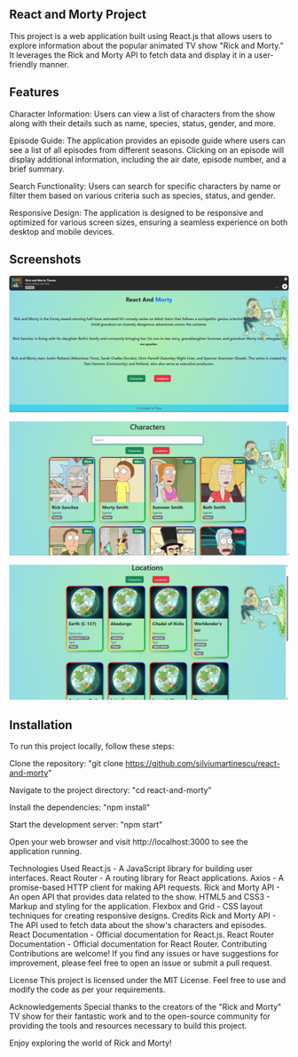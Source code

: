 ## React and Morty Project
This project is a web application built using React.js that allows users to explore information about
the popular animated TV show "Rick and Morty." It leverages the Rick and Morty API to fetch data
and display it in a user-friendly manner.

## Features
Character Information: Users can view a list of characters from the show along with their details such as name, species,
status, gender, and more.

Episode Guide: The application provides an episode guide where users can see a list of all episodes from different seasons.
Clicking on an episode will display additional information, including the air date, episode number, and a brief summary.

Search Functionality: Users can search for specific characters by name or filter them based on various criteria
such as species, status, and gender.

Responsive Design: The application is designed to be responsive and optimized for various screen sizes, ensuring a
seamless experience on both desktop and mobile devices.

## Screenshots

![Main Page](screenshots/first_image.png)

![Characters Page](screenshots/second_image.png)

![Locations Page](screenshots/third_image.png)


## Installation
To run this project locally, follow these steps:

Clone the repository:
"git clone https://github.com/silviumartinescu/react-and-morty"

Navigate to the project directory:
"cd react-and-morty"

Install the dependencies:
"npm install"

Start the development server:
"npm start"

Open your web browser and visit http://localhost:3000 to see the application running.


Technologies Used
React.js - A JavaScript library for building user interfaces.
React Router - A routing library for React applications.
Axios - A promise-based HTTP client for making API requests.
Rick and Morty API - An open API that provides data related to the show.
HTML5 and CSS3 - Markup and styling for the application.
Flexbox and Grid - CSS layout techniques for creating responsive designs.
Credits
Rick and Morty API - The API used to fetch data about the show's characters and episodes.
React Documentation - Official documentation for React.js.
React Router Documentation - Official documentation for React Router.
Contributing
Contributions are welcome! If you find any issues or have suggestions for improvement, please feel free to open an issue or submit a pull request.


License
This project is licensed under the MIT License. Feel free to use and modify the code as per your requirements.


Acknowledgements
Special thanks to the creators of the "Rick and Morty" TV show for their fantastic work and to the open-source community
for providing the tools and resources necessary to build this project.

Enjoy exploring the world of Rick and Morty!